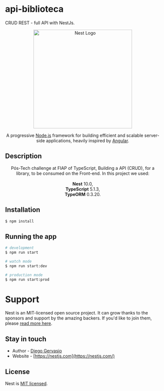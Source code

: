 # api-biblioteca 
CRUD REST - full API with NestJs.

<p align="center">
  <a href="http://nestjs.com/" target="blank"><img src="https://nestjs.com/img/logo_text.svg" width="320" alt="Nest Logo" /></a>
</p>
<p align="center">A progressive <a href="http://nodejs.org" target="blank">Node.js</a> framework for building efficient and scalable server-side applications, heavily inspired by <a href="https://angular.io" target="blank">Angular</a>.</p>


## Description

<p align="center">Pós-Tech challenge at FIAP of TypeScript, Building a API (CRUD), for a library, to be consumed on the Front-end. 
In this project we used:<br><br>
<b>Nest</b> 10.0,<br>
<b>TypeScript</b> 5.1.3, <br>
<b>TypeORM</b> 0.3.20.  </p>

## Installation

```bash
$ npm install
```

## Running the app

```bash
# development
$ npm run start

# watch mode
$ npm run start:dev

# production mode
$ npm run start:prod
```
# Support

Nest is an MIT-licensed open source project. It can grow thanks to the sponsors and support by the amazing backers. If you'd like to join them, please [read more here](https://docs.nestjs.com/support).

## Stay in touch

- Author - [Diego Gervasio](https://linktr.ee/diegogervasio)
- Website - [https://nestjs.com](https://nestjs.com/)

## License

  Nest is [MIT licensed](LICENSE).